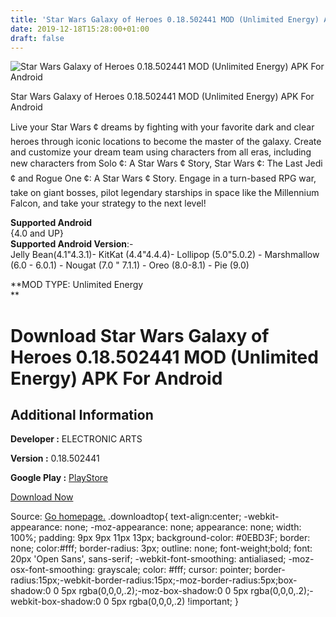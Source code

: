 ```yaml
---
title: 'Star Wars Galaxy of Heroes 0.18.502441 MOD (Unlimited Energy) APK For Android'
date: 2019-12-18T15:28:00+01:00
draft: false
---
```


![Star Wars Galaxy of Heroes 0.18.502441 MOD (Unlimited Energy) APK For Android](https://i0.wp.com/apkhome.net/wp-content/uploads/2019/12/Star-Wars-Galaxy-of-Heroes-0.18.502441-MOD-Unlimited-Energy.png "Star Wars Galaxy of Heroes 0.18.502441 MOD (Unlimited Energy) APK For Android")

  

Star Wars Galaxy of Heroes 0.18.502441 MOD (Unlimited Energy) APK For Android

Live your Star Wars ¢ dreams by fighting with your favorite dark and clear heroes through iconic locations to become the master of the galaxy. Create and customize your dream team using characters from all eras, including new characters from Solo ¢: A Star Wars ¢ Story, Star Wars ¢: The Last Jedi ¢ and Rogue One ¢: A Star Wars ¢ Story. Engage in a turn-based RPG war, take on giant bosses, pilot legendary starships in space like the Millennium Falcon, and take your strategy to the next level!

**Supported Android**  
{4.0 and UP}  
**Supported Android Version**:-  
Jelly Bean(4.1"4.3.1)- KitKat (4.4"4.4.4)- Lollipop (5.0"5.0.2) - Marshmallow (6.0 - 6.0.1) - Nougat (7.0 " 7.1.1) - Oreo (8.0-8.1) - Pie (9.0)

**MOD TYPE: Unlimited Energy  
**

Download Star Wars Galaxy of Heroes 0.18.502441 MOD (Unlimited Energy) APK For Android
======================================================================================

Additional Information
----------------------

**Developer :** ELECTRONIC ARTS

**Version :** 0.18.502441

**Google Play :** [PlayStore](https://play.google.com/store/apps/details?id=com.ea.game.starwarscapital_row)

  

[Download Now](https://store4app.co/post/star-wars-galaxy-of-heroes-0-18-502441-mod-unlimited-energy-apk-for-android_1576679028)

  
Source: [Go homepage.](https://store4app.co/post/star-wars-galaxy-of-heroes-0-18-502441-mod-unlimited-energy-apk-for-android_1576679028) .downloadtop{ text-align:center; -webkit-appearance: none; -moz-appearance: none; appearance: none; width: 100%; padding: 9px 9px 11px 13px; background-color: #0EBD3F; border: none; color:#fff; border-radius: 3px; outline: none; font-weight;bold; font: 20px 'Open Sans', sans-serif; -webkit-font-smoothing: antialiased; -moz-osx-font-smoothing: grayscale; color: #fff; cursor: pointer; border-radius:15px;-webkit-border-radius:15px;-moz-border-radius:5px;box-shadow:0 0 5px rgba(0,0,0,.2);-moz-box-shadow:0 0 5px rgba(0,0,0,.2);-webkit-box-shadow:0 0 5px rgba(0,0,0,.2) !important; }